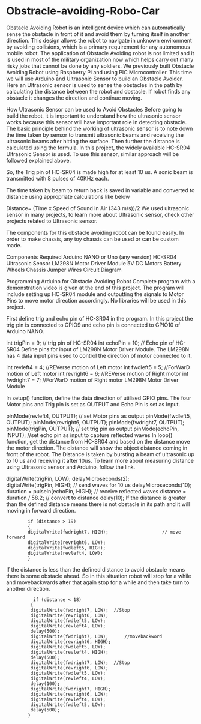 # Obstracle-avoiding-Robo-Car
Obstacle Avoiding Robot is an intelligent device which can automatically sense the obstacle in front of it and avoid them by turning itself in another direction. This design allows the robot to navigate in unknown environment by avoiding collisions, which is a primary requirement for any autonomous mobile robot. The application of Obstacle Avoiding robot is not limited and it is used in most of the military organization now which helps carry out many risky jobs that cannot be done by any soldiers.
We previously built Obstacle Avoiding Robot using Raspberry Pi and using PIC Microcontroller. This time we will use Arduino and Ultrasonic Sensor to build an Obstacle Avoider. Here an Ultrasonic sensor is used to sense the obstacles in the path by calculating the distance between the robot and obstacle. If robot finds any obstacle it changes the direction and continue moving.

How Ultrasonic Sensor can be used to Avoid Obstacles
Before going to build the robot, it is important to understand how the ultrasonic sensor works because this sensor will have important role in detecting obstacle. The basic principle behind the working of ultrasonic sensor is to note down the time taken by sensor to transmit ultrasonic beams and receiving the ultrasonic beams after hitting the surface. Then further the distance is calculated using the formula. In this project, the widely available HC-SR04 Ultrasonic Sensor is used. To use this sensor, similar approach will be followed explained above.

So, the Trig pin of HC-SR04 is made high for at least 10 us. A sonic beam is transmitted with 8 pulses of 40KHz each.

The time taken by beam to return back is saved in variable and converted to distance using appropriate calculations like below

Distance= (Time x Speed of Sound in Air (343 m/s))/2
We used ultrasonic sensor in many projects, to learn more about Ultrasonic sensor, check other projects related to Ultrasonic sensor. 

The components for this obstacle avoiding robot can be found easily. In order to make chassis, any toy chassis can be used or can be custom made.  

Components Required
Arduino NANO or Uno (any version)
HC-SR04 Ultrasonic Sensor
LM298N Motor Driver Module
5V DC Motors
Battery
Wheels
Chassis
Jumper Wires
Circuit Diagram


 

Programming Arduino for Obstacle Avoiding Robot
Complete program with a demonstration video is given at the end of this project. The program will include setting up HC-SR04 module and outputting the signals to Motor Pins to move motor direction accordingly. No libraries will be used in this project.

First define trig and echo pin of HC-SR04 in the program. In this project the trig pin is connected to GPIO9 and echo pin is connected to GPIO10 of Arduino NANO.

int trigPin = 9;      // trig pin of HC-SR04
int echoPin = 10;     // Echo pin of HC-SR04
Define pins for input of LM298N Motor Driver Module. The LM298N has 4 data input pins used to control the direction of motor connected to it.

int revleft4 = 4;       //REVerse motion of Left motor
int fwdleft5 = 5;       //ForWarD motion of Left motor
int revright6 = 6;      //REVerse motion of Right motor
int fwdright7 = 7;      //ForWarD motion of Right motor
LM298N Motor Driver Module

In setup() function, define the data direction of utilised GPIO pins. The four Motor pins and Trig pin is set as OUTPUT and Echo Pin is set as Input.

pinMode(revleft4, OUTPUT);      // set Motor pins as output
pinMode(fwdleft5, OUTPUT);
pinMode(revright6, OUTPUT);
pinMode(fwdright7, OUTPUT); 
pinMode(trigPin, OUTPUT);         // set trig pin as output
pinMode(echoPin, INPUT);          //set echo pin as input to capture reflected waves
In loop() function, get the distance from HC-SR04 and based on the distance move the motor direction. The distance will show the object distance coming in front of the robot. The Distance is taken by bursting a beam of ultrasonic up to 10 us and receiving it after 10us. To learn more about measuring distance using Ultrasonic sensor and Arduino, follow the link.

digitalWrite(trigPin, LOW);
delayMicroseconds(2);   
digitalWrite(trigPin, HIGH);     // send waves for 10 us
delayMicroseconds(10);
duration = pulseIn(echoPin, HIGH); // receive reflected waves
distance = duration / 58.2;   // convert to distance
delay(10);
If the distance is greater than the defined distance means there is not obstacle in its path and it will moving in forward direction.

            if (distance > 19)            
            {
            digitalWrite(fwdright7, HIGH);                    // move forward
            digitalWrite(revright6, LOW);
            digitalWrite(fwdleft5, HIGH);                                
            digitalWrite(revleft4, LOW);                                                       
            }
If the distance is less than the defined distance to avoid obstacle means there is some obstacle ahead. So in this situation robot will stop for a while and movebackwards after that again stop for a while and then take turn to another direction.

              if (distance < 18)
             {
             digitalWrite(fwdright7, LOW);  //Stop                
             digitalWrite(revright6, LOW);
             digitalWrite(fwdleft5, LOW);                                
             digitalWrite(revleft4, LOW);
             delay(500);
             digitalWrite(fwdright7, LOW);      //movebackword         
             digitalWrite(revright6, HIGH);
             digitalWrite(fwdleft5, LOW);                                
             digitalWrite(revleft4, HIGH);
             delay(500);
             digitalWrite(fwdright7, LOW);  //Stop                
             digitalWrite(revright6, LOW);
             digitalWrite(fwdleft5, LOW);                                
             digitalWrite(revleft4, LOW);  
             delay(100);  
             digitalWrite(fwdright7, HIGH);       
             digitalWrite(revright6, LOW);   
             digitalWrite(revleft4, LOW);                                 
             digitalWrite(fwdleft5, LOW);  
             delay(500);
            }
